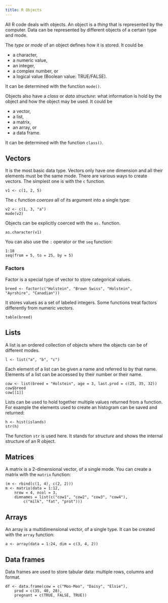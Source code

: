 ```yaml
---
title: R Objects
---
```


All R code deals with objects. An object is a *thing* that is
represented by the computer. Data can be represented by different
objects of a certain type and mode.

The *type* or *mode* of an object defines how it is stored. It could
be

- a character,
- a numeric value,
- an integer,
- a complex number, or
- a logical value (Boolean value: TRUE/FALSE).

It can be determined with the function `mode()`.

Objects also have a *class* or *data structure*: what information is
hold by the object and how the object may be used. It could be

- a vector,
- a list,
- a matrix,
- an array, or 
- a data frame.

It can be determined with the function `class()`.

## Vectors
It is the most basic data type. Vectors only have one dimension and
all their elements must be the same mode. There are various ways to
create vectors. The simplest one is with the `c` function.

    v1 <- c(1, 2, 5)

The `c` function *coerces* all of its argument into a single type:

    v2 <- c(1, 3, "a")
    mode(v2)

Objects can be explicitly coerced with the `as.` function.

    as.character(v1)

You can also use the `:` operator or the `seq` function:

    1:10
    seq(from = 5, to = 25, by = 5)

### Factors
Factor is a special type of vector to store categorical values.

    breed <- factor(c("Holstein", "Brown Swiss", "Holstein",
	"Ayrshire", "Canadian"))

It stores values as a set of labeled integers. Some functions treat
factors differently from numeric vectors.

    table(breed)

## Lists
A list is an ordered collection of objects where the objects can be of
different modes.

    l <- list("a", "b", "c")

Each element of a list can be given a name and referred to by that
name. Elements of a list can be accessed by their number or their name.

    cow <- list(breed = "Holstein", age = 3, last.prod = c(25, 35, 32))
    cow$breed
	cow[[1]]

Lists can be used to hold together multiple values returned from a
function. For example the elements used to create an histogram can be
saved and returned:

    h <- hist(islands)
	str(h)

The function `str` is used here. It stands for *structure* and shows
the internal structure of an R object.

## Matrices
A matrix is a 2-dimensional vector, of a single mode. You can create a
matrix with the `matrix` function:

	(m <- rbind(c(1, 4), c(2, 2)))
	m <- matrix(data = 1:12,
		nrow = 4, ncol = 3,
		dimnames = list(c("cow1", "cow2", "cow3", "cow4"),
			c("milk", "fat", "prot")))

## Arrays
An array is a multidimensional vector, of a single type. It can be
created with the `array` function:

    a <- array(data = 1:24, dim = c(3, 4, 2))

## Data frames
Data frames are used to store tabular data: multiple rows, columns and
format.

    df <- data.frame(cow = c("Moo-Moo", "Daisy", "Elsie"),
		prod = c(35, 40, 28),
		pregnant = c(TRUE, FALSE, TRUE))

